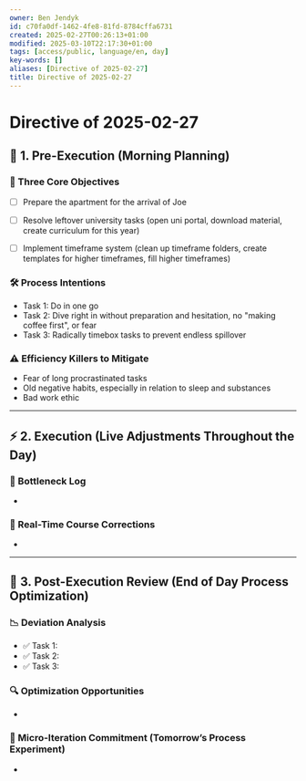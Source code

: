 ```yaml
---
owner: Ben Jendyk
id: c70fa0df-1462-4fe8-81fd-8784cffa6731
created: 2025-02-27T00:26:13+01:00
modified: 2025-03-10T22:17:30+01:00
tags: [access/public, language/en, day]
key-words: []
aliases: [Directive of 2025-02-27]
title: Directive of 2025-02-27
---
```


# Directive of 2025-02-27

## 🌅 1. Pre-Execution (Morning Planning)

### 🎯 Three Core Objectives

<!-- Most critical task 1 – outcome-driven, not just an activity. -->
- [ ] Prepare the apartment for the arrival of Joe
<!-- Most critical task 2 – make it concrete and measurable. -->
- [ ] Resolve leftover university tasks (open uni portal, download material, create curriculum for this year)
<!-- Most critical task 3 – must fit within the day’s execution capacity. -->
- [ ] Implement timeframe system (clean up timeframe folders, create templates for higher timeframes, fill higher timeframes)

### 🛠️ Process Intentions

<!-- How will this be executed most efficiently? E.g., deep work session, batching tasks, specific tool usage. -->
- Task 1: Do in one go
- Task 2: Dive right in without preparation and hesitation, no "making coffee first", or fear
- Task 3: Radically timebox tasks to prevent endless spillover

### ⚠️ Efficiency Killers to Mitigate

<!-- What are the biggest risks to focus/execution today? E.g., distractions, decision fatigue, overplanning. -->
- Fear of long procrastinated tasks
- Old negative habits, especially in relation to sleep and substances
- Bad work ethic

---

## ⚡ 2. Execution (Live Adjustments Throughout the Day)

### 📌 Bottleneck Log

<!-- What slowed execution today? E.g., distractions, over-perfection, slow decision-making, unexpected blockers. -->
-

### 🔄 Real-Time Course Corrections

<!-- What tweaks were made mid-day to maintain efficiency? Only note direct changes to process. -->
-

---

## 🌙 3. Post-Execution Review (End of Day Process Optimization)

### 📉 Deviation Analysis

<!-- Did execution match expectation? If not, what caused deviation? -->
- ✅ Task 1:
- ✅ Task 2:  
- ✅ Task 3:  

### 🔍 Optimization Opportunities

<!-- What execution inefficiency should be addressed tomorrow? Focus on a single high-leverage improvement. -->
-

### 🧪 Micro-Iteration Commitment (Tomorrow’s Process Experiment)

<!-- What **one small tweak** will be tested tomorrow to refine execution? Keep it experimental and specific. -->
-
